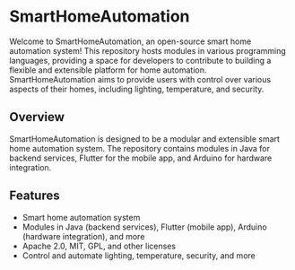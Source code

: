 # SmartHomeAutomation

Welcome to SmartHomeAutomation, an open-source smart home automation system! This repository hosts modules in various programming languages, providing a space for developers to contribute to building a flexible and extensible platform for home automation. SmartHomeAutomation aims to provide users with control over various aspects of their homes, including lighting, temperature, and security.

## Overview

SmartHomeAutomation is designed to be a modular and extensible smart home automation system. The repository contains modules in Java for backend services, Flutter for the mobile app, and Arduino for hardware integration.

## Features

- Smart home automation system
- Modules in Java (backend services), Flutter (mobile app), Arduino (hardware integration), and more
- Apache 2.0, MIT, GPL, and other licenses
- Control and automate lighting, temperature, security, and more
